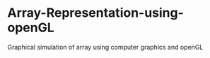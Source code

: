 # Array-Representation-using-openGL
Graphical simulation of array using computer graphics and openGL
